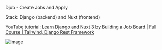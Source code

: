Djob - Create Jobs and Apply

Stack: Django (backend) and Nuxt (frontend) 

YouTube tutorial: [Learn Django and Nuxt 3 by Building a Job Board | Full Course | Tailwind, Django Rest Framework](https://www.youtube.com/watch?v=JjBqRihjwKM)

![image](https://github.com/koavdev/djob/assets/81250968/f9de9acf-3057-4d05-afe2-0bf6d63baec4)
